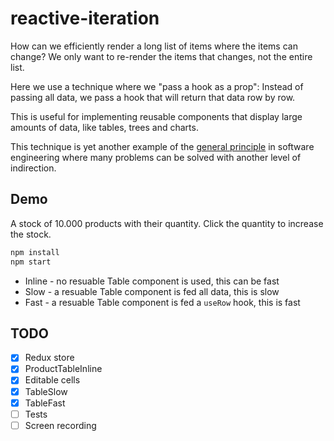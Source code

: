 # reactive-iteration

How can we efficiently render a long list of items where the items can change? 
We only want to re-render the items that changes, not the entire list. 

Here we use a technique where we "pass a hook as a prop": 
Instead of passing all data, we pass a hook that will return that data row by row.

This is useful for implementing reusable components that display large amounts of data, like tables, trees and charts.

This technique is yet another example of the [general principle](https://en.wikipedia.org/wiki/Fundamental_theorem_of_software_engineering) in software engineering where many problems can be solved with another level of indirection.

## Demo

A stock of 10.000 products with their quantity. Click the quantity to increase the stock.

```bash
npm install
npm start
```

- Inline - no resuable Table component is used, this can be fast
- Slow - a resuable Table component is fed all data, this is slow
- Fast - a resuable Table component is fed a `useRow` hook, this is fast

## TODO

- [x] Redux store
- [x] ProductTableInline
- [x] Editable cells
- [x] TableSlow
- [x] TableFast
- [ ] Tests
- [ ] Screen recording
